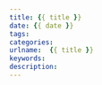 ```yaml
---
title: {{ title }}
date: {{ date }}
tags:
categories: 
urlname:  {{ title }}
keywords: 
description: 
---
```

